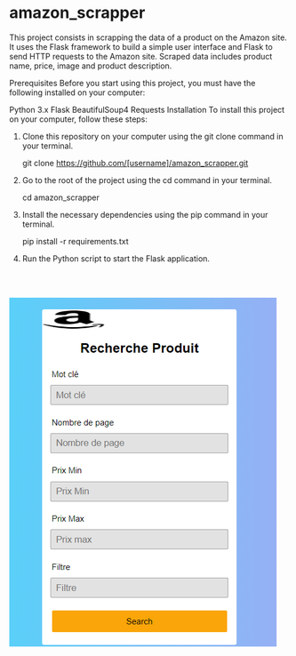 # amazon_scrapper

This project consists in scrapping the data of a product on the Amazon site. It uses the Flask framework to build a simple user interface and Flask to send HTTP requests to the Amazon site. Scraped data includes product name, price, image and product description.

Prerequisites
Before you start using this project, you must have the following installed on your computer:

Python 3.x
Flask
BeautifulSoup4
Requests
Installation
To install this project on your computer, follow these steps:

1. Clone this repository on your computer using the git clone command in your terminal.

    git clone https://github.com/[username]/amazon_scrapper.git

2. Go to the root of the project using the cd command in your terminal.

    cd amazon_scrapper

3. Install the necessary dependencies using the pip command in your terminal.

    pip install -r requirements.txt

4. Run the Python script to start the Flask application.

<br>
<br>


![alt text](static/maquette_amz.PNG)

